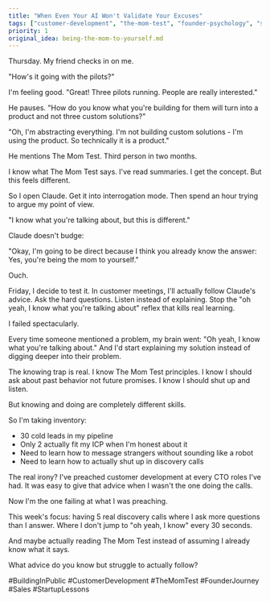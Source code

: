 ```yaml
---
title: "When Even Your AI Won't Validate Your Excuses"
tags: ["customer-development", "the-mom-test", "founder-psychology", "self-awareness", "sales"]
priority: 1
original_idea: being-the-mom-to-yourself.md
---
```


Thursday. My friend checks in on me.

"How's it going with the pilots?"

I'm feeling good. "Great! Three pilots running. People are really interested."

He pauses. "How do you know what you're building for them will turn into a product and not three custom solutions?"

"Oh, I'm abstracting everything. I'm not building custom solutions - I'm using the product. So technically it is a product."

He mentions The Mom Test. Third person in two months.

I know what The Mom Test says. I've read summaries. I get the concept. But this feels different.

So I open Claude. Get it into interrogation mode. Then spend an hour trying to argue my point of view.

"I know what you're talking about, but this is different."

Claude doesn't budge:

"Okay, I'm going to be direct because I think you already know the answer: Yes, you're being the mom to yourself."

Ouch.

Friday, I decide to test it. In customer meetings, I'll actually follow Claude's advice. Ask the hard questions. Listen instead of explaining. Stop the "oh yeah, I know what you're talking about" reflex that kills real learning.

I failed spectacularly.

Every time someone mentioned a problem, my brain went: "Oh yeah, I know what you're talking about." And I'd start explaining my solution instead of digging deeper into their problem.

The knowing trap is real. I know The Mom Test principles. I know I should ask about past behavior not future promises. I know I should shut up and listen.

But knowing and doing are completely different skills.

So I'm taking inventory:
- 30 cold leads in my pipeline
- Only 2 actually fit my ICP when I'm honest about it
- Need to learn how to message strangers without sounding like a robot
- Need to learn how to actually shut up in discovery calls

The real irony? I've preached customer development at every CTO roles I've had. It was easy to give that advice when I wasn't the one doing the calls.

Now I'm the one failing at what I was preaching.

This week's focus: having 5 real discovery calls where I ask more questions than I answer. Where I don't jump to "oh yeah, I know" every 30 seconds.

And maybe actually reading The Mom Test instead of assuming I already know what it says.

What advice do you know but struggle to actually follow?

#BuildingInPublic #CustomerDevelopment #TheMomTest #FounderJourney #Sales #StartupLessons
